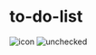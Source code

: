 # to-do-list
![icon](https://github.com/Divyait2003/to-do-list/assets/111676789/1742e934-9e0b-4e68-abae-ea929b50b3b0)
![unchecked](https://github.com/Divyait2003/to-do-list/assets/111676789/01f8f5cd-08bf-4136-9e45-44b55cb84f7d)
